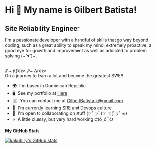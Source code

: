 # Hi 👋 My name is Gilbert Batista!
## Site Reliability Engineer
I'm a passionate developer with a handful of skills that go way beyond coding, such as a great ability to speak my mind, extremely proactive, a good eye for growth and improvement as well as addicted to problem solving (~˘▾˘)~.

<br>♪~ ᕕ(ᐛ)ᕗ ♪~ ᕕ(ᐛ)ᕗ
<br>On a journey to learn a lot and become the greatest SWE!!  

* 🌍  I'm based in Dominican Republic 
* 🖥️  See my portfolio at [Here](http://kakuhiry.github.io/Elvis-portafolio/) 
* ✉️  You can contact me at [GilbertBatista.k@gmail.com](mailto:GilbertBatista.k@gmail.com) 
* 🧠  I'm currently learning SRE and Devops culture
* 🤝  I'm open to collaborating on stuff (☞ﾟヮﾟ)☞ ☜(ﾟヮﾟ☜) 
* ⚡  A little clumsy, but very hard working ᕦ(ò\_óˇ)ᕤ

<b>My GitHub Stats</b>

<a href="http://www.github.com/kakuhiry"><img src="https://github-readme-stats.vercel.app/api?username=kakuhiry&show_icons=true&hide=stars,issues,&count_private=true&title_color=0891b2&text_color=ffffff&icon_color=0891b2&bg_color=1c1917&hide_border=true&show_icons=true" alt="kakuhiry's GitHub stats" /></a>
<br><a href="https://github.com/kakuhiry" align="left"></a>